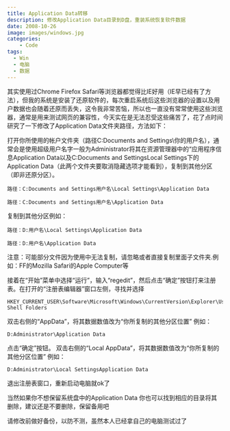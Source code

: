 ```yaml
---
title: Application Data转移
description: 修改Application Data目录到D盘，重装系统恢复软件数据
date: 2008-10-26
image: images/windows.jpg
categories:
    - Code
tags:
  - Win
  - 电脑
  - 数据
---
```


其实使用过Chrome Firefox Safari等浏览器都觉得比IE好用（IE早已经有了方法），但我的系统是安装了还原软件的，每次重启系统后这些浏览器的设置以及用户数据也会随着还原而丢失，这令我非常苦恼，所以也一直没有常常使用这些浏览器，通常是用来测试网页的兼容性，今天实在是无法忍受这些痛苦了，花了点时间研究了一下修改了Application Data文件夹路径，方法如下：

打开你所使用的帐户文件夹（路径C:Documents and Settings\你的用户名），通常会是使用超级用户名字一般为Administrator将其在资源管理器中的“应用程序信息Application Data以及C:Documents and SettingsLocal Settings下的Application Data（此两个文件夹要取消隐藏选项才能看到），复制到其他分区（即非还原分区）。

```
路径：C:Documents and Settings用户名\Local Settings\Application Data

路径：C:Documents and Settings用户名\Application Data
```

复制到其他分区例如：

```
路径：D:用户名\Local Settings\Application Data

路径：D:用户名\Application Data
```

注意：可能部分文件因为使用中无法复制，请忽略或者直接复制里面子文件夹.例如：FF的Mozilla  Safari的Apple Computer等

接着在“开始”菜单中选择“运行”，输入“regedit”，然后点击“确定”按钮打来注册表。在打开的“注册表编辑器”窗口左侧，寻找并选择
```
HKEY_CURRENT_USER\Software\Microsoft\Windows\CurrentVersion\Explorer\User Shell Folders
```
双击右侧的“AppData”，将其数据数值改为“你所复制的其他分区位置”
例如：
```
D:Administrator\Application Data
```
点击“确定”按钮。
双击右侧的“Local AppData”，将其数据数值改为“你所复制的其他分区位置”
例如：
```
D:Administrator\Local SettingsApplication Data
```

退出注册表窗口，重新启动电脑就ok了

当然如果你不想保留系统盘中的Application Data 你也可以找到相应的目录将其删除，建议还是不要删除，保留备用吧

请修改前做好备份，以防不测，虽然本人已经拿自己的电脑测试过了